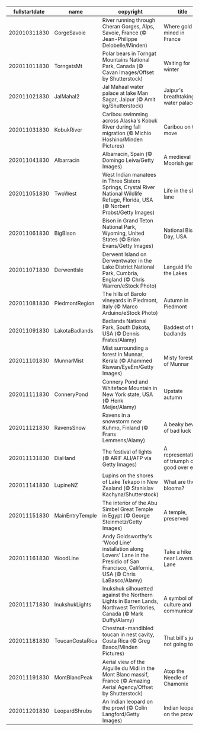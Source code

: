 |fullstartdate|name|copyright|title|image|
|--|--|--|--|--|
202010311830|GorgeSavoie|River running through Cheran Gorges, Alps, Savoie, France (© Jean-Philippe Delobelle/Minden)|Where gold is mined in France|![](/en-IN/2020/11/202010311830GorgeSavoie.jpg)|
202011011830|TorngatsMt|Polar bears in Torngat Mountains National Park, Canada (© Cavan Images/Offset by Shutterstock)|Waiting for winter|![](/en-IN/2020/11/202011011830TorngatsMt.jpg)|
202011021830|JalMahal2|Jal Mahaal water palace at lake Man Sagar, Jaipur (© Amit kg/Shutterstock)|Jaipur's breathtaking water palace|![](/en-IN/2020/11/202011021830JalMahal2.jpg)|
202011031830|KobukRiver|Caribou swimming across Alaska's Kobuk River during fall migration (© Michio Hoshino/Minden Pictures)|Caribou on the move|![](/en-IN/2020/11/202011031830KobukRiver.jpg)|
202011041830|Albarracin|Albarracín, Spain (© Domingo Leiva/Getty Images)|A medieval Moorish gem|![](/en-IN/2020/11/202011041830Albarracin.jpg)|
202011051830|TwoWest|West Indian manatees in Three Sisters Springs, Crystal River National Wildlife Refuge, Florida, USA (© Norbert Probst/Getty Images)|Life in the slow lane|![](/en-IN/2020/11/202011051830TwoWest.jpg)|
202011061830|BigBison|Bison in Grand Teton National Park, Wyoming, United States (© Brian Evans/Getty Images)|National Bison Day, USA|![](/en-IN/2020/11/202011061830BigBison.jpg)|
202011071830|DerwentIsle|Derwent Island on Derwentwater in the Lake District National Park, Cumbria, England (© Chris Warren/eStock Photo)|Languid life on the Lakes|![](/en-IN/2020/11/202011071830DerwentIsle.jpg)|
202011081830|PiedmontRegion|The hills of Barolo vineyards in Piedmont, Italy (© Marco Arduino/eStock Photo)|Autumn in Piedmont|![](/en-IN/2020/11/202011081830PiedmontRegion.jpg)|
202011091830|LakotaBadlands|Badlands National Park, South Dakota, USA (© Dennis Frates/Alamy)|Baddest of the badlands|![](/en-IN/2020/11/202011091830LakotaBadlands.jpg)|
202011101830|MunnarMist|Mist surrounding a forest in Munnar, Kerala (© Ahammed Riswan/EyeEm/Getty Images)|Misty forests of Munnar|![](/en-IN/2020/11/202011101830MunnarMist.jpg)|
202011111830|ConneryPond|Connery Pond and Whiteface Mountain in New York state, USA (© Henk Meijer/Alamy)|Upstate autumn|![](/en-IN/2020/11/202011111830ConneryPond.jpg)|
202011121830|RavensSnow|Ravens in a snowstorm near Kuhmo, Finland (© Frans Lemmens/Alamy)|A beaky bevy of bad luck|![](/en-IN/2020/11/202011121830RavensSnow.jpg)|
202011131830|DiaHand|The festival of lights (© ARIF ALI/AFP via Getty Images)|A representation of triumph of good over evil|![](/en-IN/2020/11/202011131830DiaHand.jpg)|
202011141830|LupineNZ|Lupins on the shores of Lake Tekapo in New Zealand (© Stanislav Kachyna/Shutterstock)|What are these blooms?|![](/en-IN/2020/11/202011141830LupineNZ.jpg)|
202011151830|MainEntryTemple|The interior of the Abu Simbel Great Temple in Egypt (© George Steinmetz/Getty Images)|A temple, preserved|![](/en-IN/2020/11/202011151830MainEntryTemple.jpg)|
202011161830|WoodLine|Andy Goldsworthy's 'Wood Line' installation along Lovers' Lane in the Presidio of San Francisco, California, USA (© Chris LaBasco/Alamy)|Take a hike near Lovers' Lane|![](/en-IN/2020/11/202011161830WoodLine.jpg)|
202011171830|InukshukLights|Inukshuk silhouetted against the Northern Lights in Barren Lands, Northwest Territories, Canada (© Mark Duffy/Alamy)|A symbol of culture and communication|![](/en-IN/2020/11/202011171830InukshukLights.jpg)|
202011181830|ToucanCostaRica|Chestnut-mandibled toucan in nest cavity, Costa Rica (© Greg Basco/Minden Pictures)|That bill's just not going to fit|![](/en-IN/2020/11/202011181830ToucanCostaRica.jpg)|
202011191830|MontBlancPeak|Aerial view of the Aiguille du Midi in the Mont Blanc massif, France (© Amazing Aerial Agency/Offset by Shutterstock)|Atop the Needle of Chamonix|![](/en-IN/2020/11/202011191830MontBlancPeak.jpg)|
202011201830|LeopardShrubs|An Indian leopard on the prowl (© Colin Langford/Getty Images)|Indian leopard on the prowl|![](/en-IN/2020/11/202011201830LeopardShrubs.jpg)|
